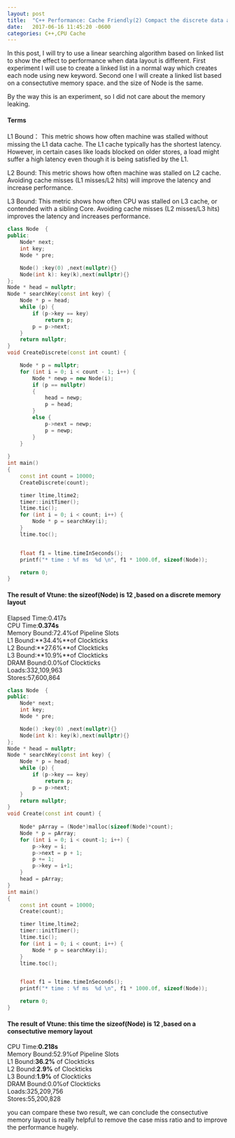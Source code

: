 ```yaml
---
layout: post
title:  "C++ Performance: Cache Friendly(2) Compact the discrete data as much as possible "
date:   2017-06-16 11:45:20 -0600
categories: C++,CPU Cache
---
```

In this post, I will try to use a linear searching algorithm based on linked list to show the effect to performance when data layout is different.
First experiment I will use to create a linked list in a normal way which creates each node using new keyword. Second one I will create a linked list based on
a consectutive memory space.  and the size of Node is the same.

By the way this is an experiment, so I did not care about the memory leaking.

#### Terms  
L1 Bound： This metric shows how often machine was stalled without missing the L1 data cache. The L1 cache typically has the shortest latency. However, in certain cases like loads blocked on older stores, a load might suffer a high latency even though it is being satisfied by the L1.

L2 Bound: This metric shows how often machine was stalled on L2 cache. Avoiding cache misses (L1 misses/L2 hits) will improve the latency and increase performance.

L3 Bound: This metric shows how often CPU was stalled on L3 cache, or contended with a sibling Core. Avoiding cache misses (L2 misses/L3 hits) improves the latency and increases performance.

```cpp
class Node  {
public:
	Node* next;	
	int key;
	Node * pre;		

	Node() :key(0) ,next(nullptr){}
	Node(int k): key(k),next(nullptr){}
};
Node * head = nullptr;
Node * searchKey(const int key) {
	Node * p = head;
	while (p) {
		if (p->key == key)
			return p;
		p = p->next;
	}
	return nullptr;
}
void CreateDiscrete(const int count) {

	Node * p = nullptr;
	for (int i = 0; i < count - 1; i++) {
		Node * newp = new Node(i);
		if (p == nullptr)
		{
			head = newp;
			p = head;
		}
		else {
			p->next = newp;
			p = newp;
		}
	}
	
}
int main()
{
	const int count = 10000;	
	CreateDiscrete(count);

	timer ltime,ltime2;
	timer::initTimer();
	ltime.tic();
	for (int i = 0; i < count; i++) {
		Node * p = searchKey(i);		
	}
	ltime.toc();


	float f1 = ltime.timeInSeconds();
	printf("* time : %f ms  %d \n", f1 * 1000.0f, sizeof(Node));

    return 0;
}
```
#### The result of Vtune:  the sizeof(Node) is 12  ,based on a discrete memory layout
Elapsed Time:0.417s  
CPU Time:**0.374s**  
Memory Bound:72.4%of Pipeline Slots  
L1 Bound:**34.4%**of Clockticks  
L2 Bound:**27.6%**of Clockticks  
L3 Bound:**10.9%**of Clockticks  
DRAM Bound:0.0%of Clockticks  
Loads:332,109,963  
Stores:57,600,864  


```cpp
class Node  {
public:
	Node* next;	
	int key;
	Node * pre;		

	Node() :key(0) ,next(nullptr){}
	Node(int k): key(k),next(nullptr){}
};
Node * head = nullptr;
Node * searchKey(const int key) {
	Node * p = head;
	while (p) {
		if (p->key == key)
			return p;
		p = p->next;
	}
	return nullptr;
}
void Create(const int count) {
	
	Node* pArray = (Node*)malloc(sizeof(Node)*count);
	Node * p = pArray;
	for (int i = 0; i < count-1; i++) {
		p->key = i;
		p->next = p + 1;
		p += 1;	
		p->key = i+1;
	}
	head = pArray;
}
int main()
{
	const int count = 10000;	
	Create(count);

	timer ltime,ltime2;
	timer::initTimer();
	ltime.tic();
	for (int i = 0; i < count; i++) {
		Node * p = searchKey(i);		
	}
	ltime.toc();


	float f1 = ltime.timeInSeconds();
	printf("* time : %f ms  %d \n", f1 * 1000.0f, sizeof(Node));

    return 0;
}

```
#### The result of Vtune:  this time the sizeof(Node) is 12 ,based on a consectutive memory layout 
CPU Time:**0.218s**  
Memory Bound:52.9%of Pipeline Slots  
L1 Bound:**36.2%** of Clockticks  
L2 Bound:**2.9%** of Clockticks  
L3 Bound:**1.9%** of Clockticks  
DRAM Bound:0.0%of Clockticks  
Loads:325,209,756  
Stores:55,200,828   

you can compare these two result, we can conclude the consectutive memory layout is really helpful to remove the case miss ratio and to improve the performance hugely.
